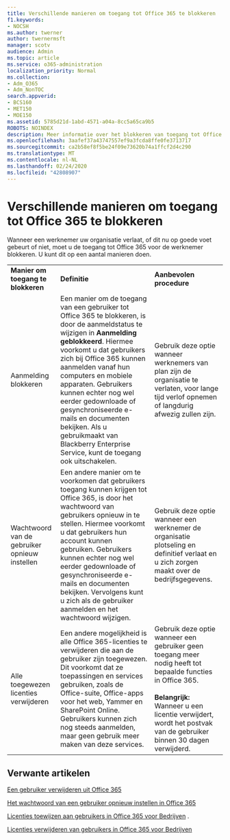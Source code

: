```yaml
---
title: Verschillende manieren om toegang tot Office 365 te blokkeren
f1.keywords:
- NOCSH
ms.author: twerner
author: twernermsft
manager: scotv
audience: Admin
ms.topic: article
ms.service: o365-administration
localization_priority: Normal
ms.collection:
- Adm_O365
- Adm_NonTOC
search.appverid:
- BCS160
- MET150
- MOE150
ms.assetid: 5785d21d-1abd-4571-a04a-8cc5a65ca9b5
ROBOTS: NOINDEX
description: Meer informatie over het blokkeren van toegang tot Office 365 wanneer een werknemer uw organisatie verlaat.
ms.openlocfilehash: 3aafef37a43747557ef9a3fcda8ffe0fe3713717
ms.sourcegitcommit: ca2b58ef8f5be24f09e73620b74a1ffcf2d4c290
ms.translationtype: MT
ms.contentlocale: nl-NL
ms.lasthandoff: 02/24/2020
ms.locfileid: "42808907"
---
```

# <a name="compare-ways-to-block-access-to-office-365"></a>Verschillende manieren om toegang tot Office 365 te blokkeren

Wanneer een werknemer uw organisatie verlaat, of dit nu op goede voet gebeurt of niet, moet u de toegang tot Office 365 voor de werknemer blokkeren. U kunt dit op een aantal manieren doen.
  
||||
|:-----|:-----|:-----|
|**Manier om toegang te blokkeren** <br/> |**Definitie** <br/> |**Aanbevolen procedure** <br/> |
|Aanmelding blokkeren  <br/> |Een manier om de toegang van een gebruiker tot Office 365 te blokkeren, is door de aanmeldstatus te wijzigen in **Aanmelding geblokkeerd**. Hiermee voorkomt u dat gebruikers zich bij Office 365 kunnen aanmelden vanaf hun computers en mobiele apparaten. Gebruikers kunnen echter nog wel eerder gedownloade of gesynchroniseerde e-mails en documenten bekijken. Als u gebruikmaakt van Blackberry Enterprise Service, kunt de toegang ook uitschakelen.  <br/> |Gebruik deze optie wanneer werknemers van plan zijn de organisatie te verlaten, voor lange tijd verlof opnemen of langdurig afwezig zullen zijn.  <br/> |
|Wachtwoord van de gebruiker opnieuw instellen  <br/> |Een andere manier om te voorkomen dat gebruikers toegang kunnen krijgen tot Office 365, is door het wachtwoord van gebruikers opnieuw in te stellen. Hiermee voorkomt u dat gebruikers hun account kunnen gebruiken. Gebruikers kunnen echter nog wel eerder gedownloade of gesynchroniseerde e-mails en documenten bekijken. Vervolgens kunt u zich als de gebruiker aanmelden en het wachtwoord wijzigen.  <br/> |Gebruik deze optie wanneer een werknemer de organisatie plotseling en definitief verlaat en u zich zorgen maakt over de bedrijfsgegevens.  <br/> |
|Alle toegewezen licenties verwijderen  <br/> |Een andere mogelijkheid is alle Office 365-licenties te verwijderen die aan de gebruiker zijn toegewezen. Dit voorkomt dat ze toepassingen en services gebruiken, zoals de Office-suite, Office-apps voor het web, Yammer en SharePoint Online. Gebruikers kunnen zich nog steeds aanmelden, maar geen gebruik meer maken van deze services.  <br/> |Gebruik deze optie wanneer een gebruiker geen toegang meer nodig heeft tot bepaalde functies in Office 365.  <br/> <br> **Belangrijk:** Wanneer u een licentie verwijdert, wordt het postvak van de gebruiker binnen 30 dagen verwijderd.
   
## <a name="related-articles"></a>Verwante artikelen

[Een gebruiker verwijderen uit Office 365](../add-users/remove-former-employee.md)
    
[Het wachtwoord van een gebruiker opnieuw instellen in Office 365](../add-users/reset-passwords.md)
    
[Licenties toewijzen aan gebruikers in Office 365 voor Bedrijven](../manage/assign-licenses-to-users.md) .
    
[Licenties verwijderen van gebruikers in Office 365 voor Bedrijven](../manage/remove-licenses-from-users.md)
    

